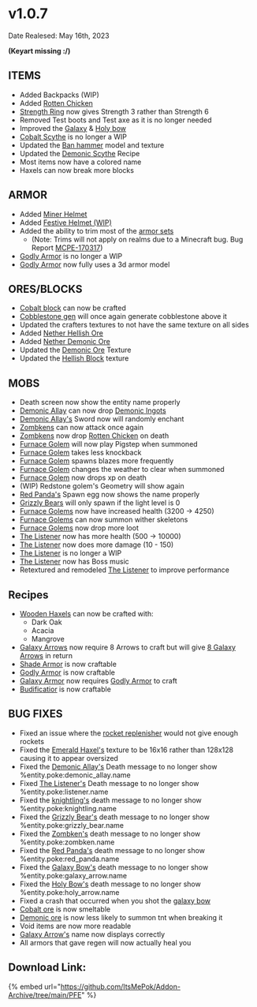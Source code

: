 # v1.0.7

Date Realesed: May 16th, 2023

**(Keyart missing :/)**

## **ITEMS**

* Added Backpacks (WIP)
* Added [Rotten Chicken](../../items/boss-drops/rotten-chicken.md)
* [Strength Ring](../../tools/rings/strength-ring.md) now gives Strength 3 rather than Strength 6
* Removed Test boots and Test axe as it is no longer needed
* Improved the [Galaxy](../../weapons/burstbows/galaxy-burstbow.md) & [Holy bow](../../weapons/burstbows/holy-burstbow.md)
* [Cobalt Scythe](../../weapons/scythes/cobalt-scythe.md) is no longer a WIP
* Updated the [Ban hammer](../../tools/ban-hammer/) model and texture
* Updated the [Demonic Scythe](../../weapons/scythes/demonic-scythe.md) Recipe
* Most items now have a colored name
* Haxels can now break more blocks

## **ARMOR**

* Added [Miner Helmet](../../armor/miner-helmet.md)
* Added [Festive Helmet (WIP)](../../armor/cosmetics/helmet-cosmetics/festive-helmet.md)
* Added the ability to trim most of the [armor sets ](../../armor/full-armor-sets/)
  * (Note: Trims will not apply on realms due to a Minecraft bug. Bug Report [MCPE-170317](https://bugs-legacy.mojang.com/browse/MCPE-170317))
* [Godly Armor](../../armor/full-armor-sets/godly-armor.md) is no longer a WIP
* [Godly Armor](../../armor/full-armor-sets/godly-armor.md) now fully uses a 3d armor model

## **ORES/BLOCKS**

* [Cobalt block](../../blocks/ore-blocks/cobalt-block.md) can now be crafted
* [Cobblestone gen](../../blocks/automation/cobblestone-generator.md) will once again generate cobblestone above it
* Updated the crafters textures to not have the same texture on all sides
* Added [Nether Hellish Ore](../../blocks/ores/nether-ores/nether-hellish-ore.md)
* Added [Nether Demonic Ore](../../blocks/ores/nether-ores/nether-demonic-ore.md)
* Updated the [Demonic Ore](../../blocks/ores/deepslate-ores/deepslate-demonic-ore.md) Texture
* Updated the [Hellish Block](../../blocks/ore-blocks/hellish-block.md) texture

## **MOBS**

* Death screen now show the entity name properly
* [Demonic Allay](../../mobs/hostile-mobs/demonic-allay.md) can now drop [Demonic Ingots](../../items/ingots/demonic-ingot.md)
* [Demonic Allay's](../../mobs/hostile-mobs/demonic-allay.md) Sword now will randomly enchant
* [Zombkens](../../mobs/bosses/zombken.md) can now attack once again
* [Zombkens](../../mobs/bosses/zombken.md) now drop [Rotten Chicken](../../items/boss-drops/rotten-chicken.md) on death
* [Furnace Golem](../../mobs/bosses/furnace-golem.md) will now play Pigstep when summoned
* [Furnace Golem](../../mobs/bosses/furnace-golem.md) takes less knockback
* [Furnace Golem](../../mobs/bosses/furnace-golem.md) spawns blazes more frequently
* [Furnace Golem](../../mobs/bosses/furnace-golem.md) changes the weather to clear when summoned
* [Furnace Golem](../../mobs/bosses/furnace-golem.md) now drops xp on death
* (WIP) Redstone golem's Geometry will show again
* [Red Panda's](../../mobs/neutral-mobs/red-panda.md) Spawn egg now shows the name properly
* [Grizzly Bears](../../mobs/neutral-mobs/grizzly-bear.md) will only spawn if the light level is 0
* [Furnace Golems](../../mobs/bosses/furnace-golem.md) now have increased health (3200 -> 4250)
* [Furnace Golems](../../mobs/bosses/furnace-golem.md) can now summon wither skeletons
* [Furnace Golems](../../mobs/bosses/furnace-golem.md) now drop more loot
* [The Listener](../../mobs/bosses/the-listener.md) now has more health (500 -> 10000)
* [The Listener](../../mobs/bosses/the-listener.md) now does more damage (10 - 150)
* [The Listener](../../mobs/bosses/the-listener.md) is no longer a WIP
* [The Listener](../../mobs/bosses/the-listener.md) now has Boss music
* Retextured and remodeled [The Listener](../../mobs/bosses/the-listener.md) to improve performance

## **Recipes**

* [Wooden Haxels](../../tools/haxel/wooden-haxel.md) can now be crafted with:
  * Dark Oak
  * Acacia
  * Mangrove
* [Galaxy Arrows](../../weapons/arrows/galaxy-arrow.md) now require 8 Arrows to craft but will give [8 Galaxy Arrows](../../weapons/arrows/galaxy-arrow.md) in return
* [Shade Armor](../../armor/full-armor-sets/shade-armor.md) is now craftable
* [Godly Armor](../../armor/full-armor-sets/godly-armor.md) is now craftable
* [Galaxy Armor](../../armor/full-armor-sets/galaxy-armor.md) now requires [Godly Armor](../../armor/full-armor-sets/godly-armor.md) to craft
* [Budificatior](../../tools/upgraders/amethyst-upgrader.md) is now craftable

## **BUG FIXES**

* Fixed an issue where the [rocket replenisher](../../tools/misc/rocket-replenisher.md) would not give enough rockets
* Fixed the [Emerald Haxel's](../../tools/haxel/emerald-haxel.md) texture to be 16x16 rather than 128x128 causing it to appear oversized
* Fixed the [Demonic Allay's](../../mobs/hostile-mobs/demonic-allay.md) Death message to no longer show %entity.poke:demonic\_allay.name
* Fixed [The Listener's](../../mobs/bosses/the-listener.md) Death message to no longer show %entity.poke:listener.name
* Fixed the [knightling's](../../mobs/bosses/knightling.md) death message to no longer show %entity.poke:knightling.name
* Fixed the [Grizzly Bear's](../../mobs/neutral-mobs/grizzly-bear.md) death message to no longer show %entity.poke:grizzly\_bear.name
* Fixed the [Zombken's](../../mobs/bosses/zombken.md) death message to no longer show %entity.poke:zombken.name
* Fixed the [Red Panda's](../../mobs/neutral-mobs/red-panda.md) death message to no longer show %entity.poke:red\_panda.name
* Fixed the [Galaxy Bow's](../../weapons/burstbows/galaxy-burstbow.md) death message to no longer show %entity.poke:galaxy\_arrow.name
* Fixed the [Holy Bow's](../../weapons/burstbows/holy-burstbow.md) death message to no longer show %entity.poke:holy\_arrow.name
* Fixed a crash that occurred when you shot the [galaxy bow](../../weapons/burstbows/galaxy-burstbow.md)
* [Cobalt ore](../../blocks/ores/stone-ores/cobalt-ore.md) is now smeltable
* [Demonic ore](../../blocks/ores/deepslate-ores/deepslate-demonic-ore.md) is now less likely to summon tnt when breaking it
* Void items are now more readable
* [Galaxy Arrow's](../../weapons/arrows/galaxy-arrow.md) name now displays correctly
* All armors that gave regen will now actually heal you

## Download Link:&#x20;

{% embed url="https://github.com/ItsMePok/Addon-Archive/tree/main/PFE" %}
